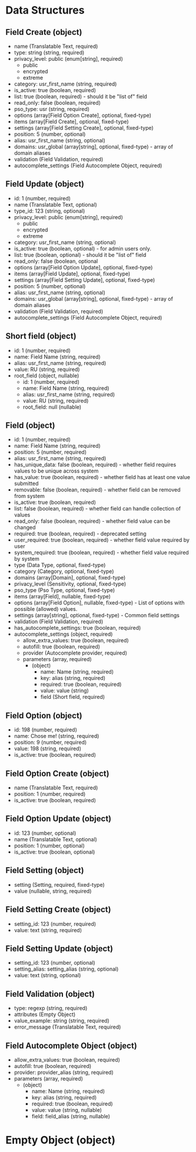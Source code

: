 # Data Structures

## Field Create (object)

+ name (Translatable Text, required)
+ type: string (string, required)
+ privacy_level: public (enum[string], required)
    - public
    - encrypted
    - extreme
+ category: usr_first_name (string, required)
+ is_active: true (boolean, required)
+ list: true (boolean, required) - should it be "list of" field
+ read_only: false (boolean, required)
+ pso_type: usr (string, required)
+ options (array[Field Option Create], optional, fixed-type)
+ items (array[Field Create], optional, fixed-type)
+ settings (array[Field Setting Create], optional, fixed-type)
+ position: 5 (number, optional)
+ alias: usr_first_name (string, optional)
+ domains: usr_global (array[string], optional, fixed-type) - array of domain aliases
+ validation (Field Validation, required)
+ autocomplete_settings (Field Autocomplete Object, required)

## Field Update (object)

+ id: 1 (number, required)
+ name (Translatable Text, optional)
+ type_id: 123 (string, optional)
+ privacy_level: public (enum[string], required)
    - public
    - encrypted
    - extreme
+ category: usr_first_name (string, optional)
+ is_active: true (boolean, optional) - for admin users only.
+ list: true (boolean, optional) - should it be "list of" field
+ read_only: false (boolean, optional
+ options (array[Field Option Update], optional, fixed-type)
+ items (array[Field Update], optional, fixed-type)
+ settings (array[Field Setting Update], optional, fixed-type)
+ position: 5 (number, optional)
+ alias: usr_first_name (string, optional)
+ domains: usr_global (array[string], optional, fixed-type) - array of domain aliases
+ validation (Field Validation, required)
+ autocomplete_settings (Field Autocomplete Object, required)

## Short field (object)

+ id: 1 (number, required)
+ name: Field Name (string, required)
+ alias: usr_first_name (string, required)
+ value: RU (string, required)
+ root_field (object, nullable)
    + id: 1 (number, required)
    + name: Field Name (string, required)
    + alias: usr_first_name (string, required)
    + value: RU (string, required)
    + root_field: null (nullable)

## Field (object)

+ id: 1 (number, required)
+ name: Field Name (string, required)
+ position: 5 (number, required)
+ alias: usr_first_name (string, required)
+ has_unique_data: false (boolean, required) - whether field requires values to be unique across system
+ has_value: true (boolean, required) - whether field has at least one value submitted
+ removable: false (boolean, required) - whether field can be removed from system
+ is_active: true (boolean, required)
+ list: false (boolean, required) - whether field can handle collection of values
+ read_only: false (boolean, required) - whether field value can be changed
+ required: true (boolean, required) - deprecated setting
+ user_required: true (boolean, required) - whether field value required by user
+ system_required: true (boolean, required) - whether field value required by system
+ type (Data Type, optional, fixed-type)
+ category (Category, optional, fixed-type)
+ domains (array[Domain], optional, fixed-type)
+ privacy_level (Sensitivity, optional, fixed-type)
+ pso_type (Pso Type, optional, fixed-type)
+ items (array[Field], nullable, fixed-type)
+ options (array[Field Option], nullable, fixed-type) - List of options with possible (allowed) values.
+ settings (array[string], optional, fixed-type) - Common field settings
+ validation (Field Validation, required)
+ has_autocomplete_settings: true (boolean, required)
+ autocomplete_settings (object, required)
    + allow_extra_values: true (boolean, required)
    + autofill: true (boolean, required)
    + provider (Autocomplete provider, required)
    + parameters (array, required)
        + (object)
            + name: Name (string, required)
            + key: alias (string, required)
            + required: true (boolean, required)
            + value: value (string)
            + field (Short field, required)

## Field Option (object)

+ id: 198 (number, required)
+ name: Chose me! (string, required)
+ position: 9 (number, required)
+ value: 198 (string, required)
+ is_active: true (boolean, required)

## Field Option Create (object)

+ name (Translatable Text, required)
+ position: 1 (number, required)
+ is_active: true (boolean, required)

## Field Option Update (object)

+ id: 123 (number, optional)
+ name (Translatable Text, optional)
+ position: 1 (number, optional)
+ is_active: true (boolean, optional)

## Field Setting (object)

+ setting (Setting, required, fixed-type)
+ value (nullable, string, required)

## Field Setting Create (object)

+ setting_id: 123 (number, required)
+ value: text (string, required)

## Field Setting Update (object)

+ setting_id: 123 (number, optional)
+ setting_alias: setting_alias (string, optional)
+ value: text (string, optional)

## Field Validation (object)

+ type: regexp (string, required)
+ attributes (Empty Object)
+ value_example: string (string, required)
+ error_message (Translatable Text, required)

## Field Autocomplete Object (object)

+ allow_extra_values: true (boolean, required)
+ autofill: true (boolean, required)
+ provider: provider_alias (string, required)
+ parameters (array, required)
    + (object)
        + name: Name (string, required)
        + key: alias (string, required)
        + required: true (boolean, required)
        + value: value (string, nullable)
        + field: field_alias (string, nullable)

# Empty Object (object)
